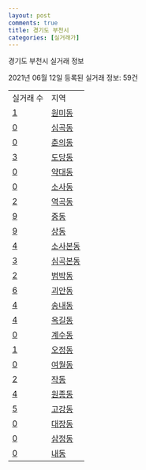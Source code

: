 ```yaml
---
layout: post
comments: true
title: 경기도 부천시
categories: [실거래가]
---
```


경기도 부천시 실거래 정보

2021년 06월 12일 등록된 실거래 정보: 59건


<table>
  <tr>
    <td>실거래 수</td>
    <td>지역</td>
  </tr>

  
  <tr>
    <td><a href="4119010100.html">1</a></td>
    <td><a href="4119010100.html">원미동</a></td>
  </tr>
    

  <tr>
    <td><a href="4119010200.html">0</a></td>
    <td><a href="4119010200.html">심곡동</a></td>
  </tr>
    

  <tr>
    <td><a href="4119010300.html">0</a></td>
    <td><a href="4119010300.html">춘의동</a></td>
  </tr>
    

  <tr>
    <td><a href="4119010400.html">3</a></td>
    <td><a href="4119010400.html">도당동</a></td>
  </tr>
    

  <tr>
    <td><a href="4119010500.html">0</a></td>
    <td><a href="4119010500.html">약대동</a></td>
  </tr>
    

  <tr>
    <td><a href="4119010600.html">0</a></td>
    <td><a href="4119010600.html">소사동</a></td>
  </tr>
    

  <tr>
    <td><a href="4119010700.html">2</a></td>
    <td><a href="4119010700.html">역곡동</a></td>
  </tr>
    

  <tr>
    <td><a href="4119010800.html">9</a></td>
    <td><a href="4119010800.html">중동</a></td>
  </tr>
    

  <tr>
    <td><a href="4119010900.html">9</a></td>
    <td><a href="4119010900.html">상동</a></td>
  </tr>
    

  <tr>
    <td><a href="4119011000.html">4</a></td>
    <td><a href="4119011000.html">소사본동</a></td>
  </tr>
    

  <tr>
    <td><a href="4119011100.html">3</a></td>
    <td><a href="4119011100.html">심곡본동</a></td>
  </tr>
    

  <tr>
    <td><a href="4119011200.html">2</a></td>
    <td><a href="4119011200.html">범박동</a></td>
  </tr>
    

  <tr>
    <td><a href="4119011300.html">6</a></td>
    <td><a href="4119011300.html">괴안동</a></td>
  </tr>
    

  <tr>
    <td><a href="4119011400.html">4</a></td>
    <td><a href="4119011400.html">송내동</a></td>
  </tr>
    

  <tr>
    <td><a href="4119011500.html">4</a></td>
    <td><a href="4119011500.html">옥길동</a></td>
  </tr>
    

  <tr>
    <td><a href="4119011600.html">0</a></td>
    <td><a href="4119011600.html">계수동</a></td>
  </tr>
    

  <tr>
    <td><a href="4119011700.html">1</a></td>
    <td><a href="4119011700.html">오정동</a></td>
  </tr>
    

  <tr>
    <td><a href="4119011800.html">0</a></td>
    <td><a href="4119011800.html">여월동</a></td>
  </tr>
    

  <tr>
    <td><a href="4119011900.html">2</a></td>
    <td><a href="4119011900.html">작동</a></td>
  </tr>
    

  <tr>
    <td><a href="4119012000.html">4</a></td>
    <td><a href="4119012000.html">원종동</a></td>
  </tr>
    

  <tr>
    <td><a href="4119012100.html">5</a></td>
    <td><a href="4119012100.html">고강동</a></td>
  </tr>
    

  <tr>
    <td><a href="4119012200.html">0</a></td>
    <td><a href="4119012200.html">대장동</a></td>
  </tr>
    

  <tr>
    <td><a href="4119012300.html">0</a></td>
    <td><a href="4119012300.html">삼정동</a></td>
  </tr>
    

  <tr>
    <td><a href="4119012400.html">0</a></td>
    <td><a href="4119012400.html">내동</a></td>
  </tr>
    


</table>
    